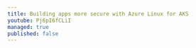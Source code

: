 ```yaml
---
title: Building apps more secure with Azure Linux for AKS
youtube: Pj6pI6fCLiI
managed: true
published: false
---
```

